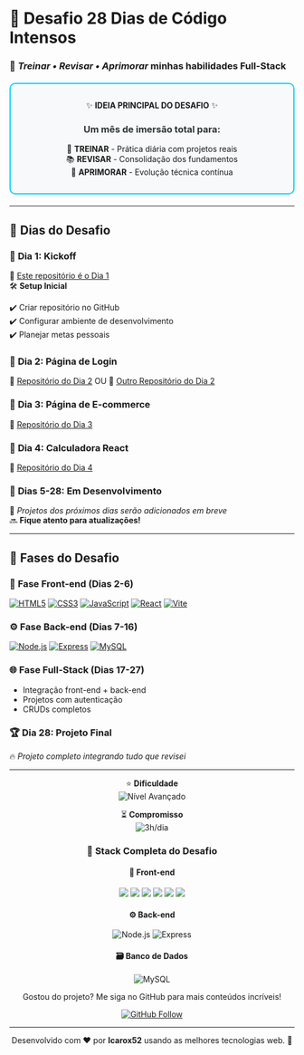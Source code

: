 # 🚀 **Desafio 28 Dias de Código Intensos**  
### 🎯 *Treinar • Revisar • Aprimorar* minhas habilidades Full-Stack  

<div align="center" style="border: 2px solid #00ccff; border-radius: 10px; padding: 15px; margin: 20px 0; background: #f8f9fa;">

✨ **IDEIA PRINCIPAL DO DESAFIO** ✨  
<h3 style="color: #2d3436;">Um mês de imersão total para:</h3>

🔄 **TREINAR** - Prática diária com projetos reais  
📚 **REVISAR** - Consolidação dos fundamentos  
🚀 **APRIMORAR** - Evolução técnica contínua  

</div>

---

## 📅 **Dias do Desafio**

### 📌 **Dia 1: Kickoff**
🔗 [Este repositório é o Dia 1](https://github.com/Icarox52/Desafio28Days)  
🛠️ **Setup Inicial**  

✔️ Criar repositório no GitHub  
✔️ Configurar ambiente de desenvolvimento  
✔️ Planejar metas pessoais


### 📌 **Dia 2: Página de Login**
🔗 [Repositório do Dia 2](https://github.com/Icarox52/dia2De28)
OU
🔗 [Outro Repositório do Dia 2](https://icarox52.github.io/TreinoLogin/)

### 📌 **Dia 3: Página de E-commerce**
🔗 [Repositório do Dia 3](https://github.com/Icarox52/dia3De28)

### 📌 **Dia 4: Calculadora React**
🔗 [Repositório do Dia 4](https://github.com/Icarox52/dia4De28)


### 📌 **Dias 5-28: Em Desenvolvimento**
🚧 *Projetos dos próximos dias serão adicionados em breve*  
🔜 **Fique atento para atualizações!**

---

## 🌈 **Fases do Desafio**

### 🎨 **Fase Front-end (Dias 2-6)**
[![HTML5](https://img.shields.io/badge/HTML5-E34F26?style=for-the-badge&logo=html5&logoColor=white)](https://developer.mozilla.org/en-US/docs/Web/HTML)
[![CSS3](https://img.shields.io/badge/CSS3-1572B6?style=for-the-badge&logo=css3&logoColor=white)](https://developer.mozilla.org/en-US/docs/Web/CSS)
[![JavaScript](https://img.shields.io/badge/JavaScript-F7DF1E?style=for-the-badge&logo=javascript&logoColor=black)](https://developer.mozilla.org/en-US/docs/Web/JavaScript)
[![React](https://img.shields.io/badge/React-61DAFB?style=for-the-badge&logo=react&logoColor=black)](https://reactjs.org/)
[![Vite](https://img.shields.io/badge/Vite-61DAFB?style=for-the-badge&logo=vite&logoColor=black)](https://Vite.org/)

### ⚙️ **Fase Back-end (Dias 7-16)**
[![Node.js](https://img.shields.io/badge/Node.js-339933?style=for-the-badge&logo=nodedotjs&logoColor=white)](https://nodejs.org/)
[![Express](https://img.shields.io/badge/Express-000000?style=for-the-badge&logo=express&logoColor=white)](https://expressjs.com/)
[![MySQL](https://img.shields.io/badge/MySQL-4479A1?style=for-the-badge&logo=mysql&logoColor=white)](https://www.mysql.com/)


### 🌐 **Fase Full-Stack (Dias 17-27)**
+ Integração front-end + back-end
+ Projetos com autenticação
+ CRUDs completos


### 🏆 **Dia 28: Projeto Final**
🔥 *Projeto completo integrando tudo que revisei*

---

<div align="center">

⭐ **Dificuldade**  
![Nível Avançado](https://img.shields.io/badge/Nível-Avançado-blueviolet)

⏳ **Compromisso**  
![3h/dia](https://img.shields.io/badge/Dedicacao-3h%2Fdia-important)


### 🚀 **Stack Completa do Desafio**

#### 🌈 **Front-end**
<img src="https://img.shields.io/badge/HTML5-E34F26?style=for-the-badge&logo=html5&logoColor=white">
<img src="https://img.shields.io/badge/CSS3-1572B6?style=for-the-badge&logo=css3&logoColor=white">
<img src="https://img.shields.io/badge/JavaScript-F7DF1E?style=for-the-badge&logo=javascript&logoColor=black">
<img src="https://img.shields.io/badge/Tailwind_CSS-38B2AC?style=for-the-badge&logo=tailwind-css&logoColor=white">
<img src="https://img.shields.io/badge/React-61DAFB?style=for-the-badge&logo=react&logoColor=black">
<img src="https://img.shields.io/badge/Hero_Icons-FF4088?style=for-the-badge&logo=heroicons&logoColor=white">

#### ⚙️ **Back-end**
![Node.js](https://img.shields.io/badge/Node.js-339933?style=for-the-badge&logo=nodedotjs&logoColor=white)
![Express](https://img.shields.io/badge/Express-000000?style=for-the-badge&logo=express&logoColor=white)

#### 🗃️ **Banco de Dados**
![MySQL](https://img.shields.io/badge/MySQL-4479A1?style=for-the-badge&logo=mysql&logoColor=white)


Gostou do projeto? Me siga no GitHub para mais conteúdos incríveis!

[![GitHub Follow](https://img.shields.io/github/followers/Icarox52?label=Follow%20%40Icarox52&style=social)](https://github.com/Icarox52)

---

Desenvolvido com ❤️ por **Icarox52** usando as melhores tecnologias web. 🚀


</div>
